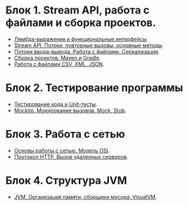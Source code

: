 # Блок 1. Stream API, работа с файлами и сборка проектов.
- [Лямбда-выражения и функциональные интерфейсы](https://github.com/Rik137/HomeWorkJavaCore1/blob/main/README.md).
- [Stream API. Потоки, повторные вызовы, основные методы](https://github.com/Rik137/HomeWorkJavaCore2/blob/main/README.md).
- [Потоки ввода-вывода. Работа с файлами. Сериализация](https://github.com/Rik137/HomeWorkJavaCore3/blob/main/README.md).
- [Сборка проектов. Maven и Gradle](https://github.com/Rik137/HomeWorkJavaCore4/blob/main/README.md).
- [Работа с файлами CSV, XML, JSON](https://github.com/Rik137/HomeWorkJavaCore5/blob/main/README.md).
# Блок 2. Тестирование программы
- [Тестирование кода и Unit-тесты]().
- [Mockito. Мокирование вызовов, Mock, Stub]().
# Блок 3. Работа с сетью
- [Основы работы с сетью. Модель OSI]().
- [Протокол HTTP. Вызов удаленных серверов]().
# Блок 4. Структура JVM
- [JVM. Организация памяти, сборщики мусора, VisualVM]().
